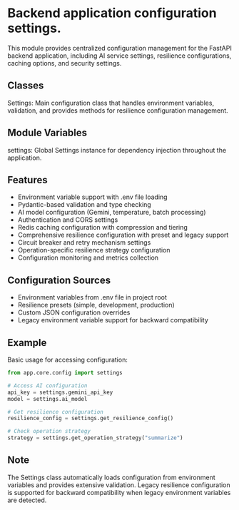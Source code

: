 # Backend application configuration settings.

This module provides centralized configuration management for the FastAPI backend application,
including AI service settings, resilience configurations, caching options, and security settings.

## Classes

Settings: Main configuration class that handles environment variables, validation,
and provides methods for resilience configuration management.

## Module Variables

settings: Global Settings instance for dependency injection throughout the application.

## Features

- Environment variable support with .env file loading
- Pydantic-based validation and type checking
- AI model configuration (Gemini, temperature, batch processing)
- Authentication and CORS settings
- Redis caching configuration with compression and tiering
- Comprehensive resilience configuration with preset and legacy support
- Circuit breaker and retry mechanism settings
- Operation-specific resilience strategy configuration
- Configuration monitoring and metrics collection

## Configuration Sources

- Environment variables from .env file in project root
- Resilience presets (simple, development, production)
- Custom JSON configuration overrides
- Legacy environment variable support for backward compatibility

## Example

Basic usage for accessing configuration:
```python
from app.core.config import settings

# Access AI configuration
api_key = settings.gemini_api_key
model = settings.ai_model

# Get resilience configuration
resilience_config = settings.get_resilience_config()

# Check operation strategy
strategy = settings.get_operation_strategy("summarize")
```

## Note

The Settings class automatically loads configuration from environment variables
and provides extensive validation. Legacy resilience configuration is supported
for backward compatibility when legacy environment variables are detected.
